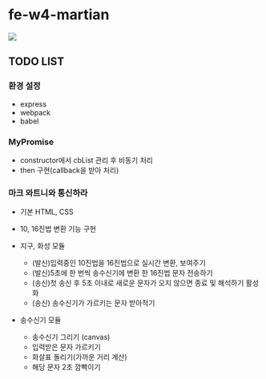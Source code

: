 # fe-w4-martian

![](https://images.theconversation.com/files/96726/original/image-20150930-19533-1by0fu3.jpg?ixlib=rb-1.1.0&rect=0%2C0%2C2000%2C970&q=45&auto=format&w=1356&h=668&fit=crop)

## TODO LIST

### 환경 설정

- express
- webpack
- babel

### MyPromise

- constructor에서 cbList 관리 후 비동기 처리
- then 구현(callback을 받아 처리)

### 마크 와트니와 통신하라

- 기본 HTML, CSS
- 10, 16진법 변환 기능 구현

- 지구, 화성 모듈

  - (발신)입력중인 10진법을 16진법으로 실시간 변환, 보여주기
  - (발신)5초에 한 번씩 송수신기에 변환 한 16진법 문자 전송하기
  - (송신)첫 송신 후 5초 이내로 새로운 문자가 오지 않으면 종료 및 해석하기 활성화
  - (송신) 송수신기가 가르키는 문자 받아적기

- 송수신기 모듈

  - 송수신기 그리기 (canvas)
  - 입력받은 문자 가르키기
  - 화살표 돌리기(가까운 거리 계산)
  - 해당 문자 2초 깜빡이기
